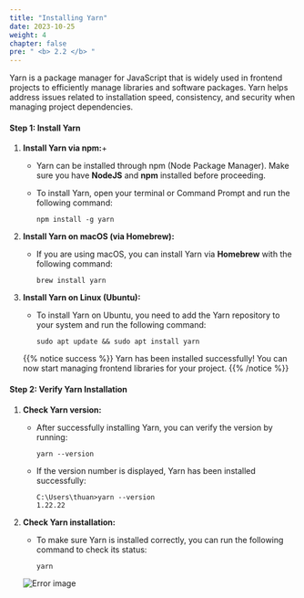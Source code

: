 ```yaml
---
title: "Installing Yarn"
date: 2023-10-25
weight: 4
chapter: false
pre: " <b> 2.2 </b> "
---
```


Yarn is a package manager for JavaScript that is widely used in frontend projects to efficiently manage libraries and software packages. Yarn helps address issues related to installation speed, consistency, and security when managing project dependencies.

#### Step 1: Install Yarn

1. **Install Yarn via npm:**+
   - Yarn can be installed through npm (Node Package Manager). Make sure you have **NodeJS** and **npm** installed before proceeding.
   - To install Yarn, open your terminal or Command Prompt and run the following command:

         npm install -g yarn

2. **Install Yarn on macOS (via Homebrew):**
   - If you are using macOS, you can install Yarn via **Homebrew** with the following command:

         brew install yarn

3. **Install Yarn on Linux (Ubuntu):**
   - To install Yarn on Ubuntu, you need to add the Yarn repository to your system and run the following command:

         sudo apt update && sudo apt install yarn

   {{% notice success %}}
   Yarn has been installed successfully! You can now start managing frontend libraries for your project.
   {{% /notice %}}

#### Step 2: Verify Yarn Installation

1. **Check Yarn version:**
   - After successfully installing Yarn, you can verify the version by running:

         yarn --version

   - If the version number is displayed, Yarn has been installed successfully:

         C:\Users\thuan>yarn --version
         1.22.22

2. **Check Yarn installation:**
   - To make sure Yarn is installed correctly, you can run the following command to check its status:

         yarn

   ![Error image](/images/check_yarn.png)
